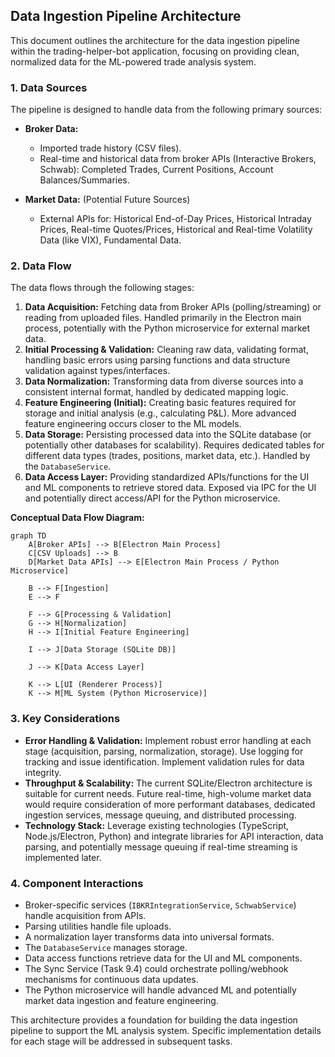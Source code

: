 ## Data Ingestion Pipeline Architecture

This document outlines the architecture for the data ingestion pipeline within the trading-helper-bot application, focusing on providing clean, normalized data for the ML-powered trade analysis system.

### 1. Data Sources

The pipeline is designed to handle data from the following primary sources:

*   **Broker Data:**
    *   Imported trade history (CSV files).
    *   Real-time and historical data from broker APIs (Interactive Brokers, Schwab): Completed Trades, Current Positions, Account Balances/Summaries.

*   **Market Data:** (Potential Future Sources)
    *   External APIs for: Historical End-of-Day Prices, Historical Intraday Prices, Real-time Quotes/Prices, Historical and Real-time Volatility Data (like VIX), Fundamental Data.

### 2. Data Flow

The data flows through the following stages:

1.  **Data Acquisition:** Fetching data from Broker APIs (polling/streaming) or reading from uploaded files. Handled primarily in the Electron main process, potentially with the Python microservice for external market data.
2.  **Initial Processing & Validation:** Cleaning raw data, validating format, handling basic errors using parsing functions and data structure validation against types/interfaces.
3.  **Data Normalization:** Transforming data from diverse sources into a consistent internal format, handled by dedicated mapping logic.
4.  **Feature Engineering (Initial):** Creating basic features required for storage and initial analysis (e.g., calculating P&L). More advanced feature engineering occurs closer to the ML models.
5.  **Data Storage:** Persisting processed data into the SQLite database (or potentially other databases for scalability). Requires dedicated tables for different data types (trades, positions, market data, etc.). Handled by the `DatabaseService`.
6.  **Data Access Layer:** Providing standardized APIs/functions for the UI and ML components to retrieve stored data. Exposed via IPC for the UI and potentially direct access/API for the Python microservice.

**Conceptual Data Flow Diagram:**

```mermaid
graph TD
    A[Broker APIs] --> B[Electron Main Process]
    C[CSV Uploads] --> B
    D[Market Data APIs] --> E[Electron Main Process / Python Microservice]

    B --> F[Ingestion]
    E --> F

    F --> G[Processing & Validation]
    G --> H[Normalization]
    H --> I[Initial Feature Engineering]

    I --> J[Data Storage (SQLite DB)]

    J --> K[Data Access Layer]

    K --> L[UI (Renderer Process)]
    K --> M[ML System (Python Microservice)]
```

### 3. Key Considerations

*   **Error Handling & Validation:** Implement robust error handling at each stage (acquisition, parsing, normalization, storage). Use logging for tracking and issue identification. Implement validation rules for data integrity.
*   **Throughput & Scalability:** The current SQLite/Electron architecture is suitable for current needs. Future real-time, high-volume market data would require consideration of more performant databases, dedicated ingestion services, message queuing, and distributed processing.
*   **Technology Stack:** Leverage existing technologies (TypeScript, Node.js/Electron, Python) and integrate libraries for API interaction, data parsing, and potentially message queuing if real-time streaming is implemented later.

### 4. Component Interactions

*   Broker-specific services (`IBKRIntegrationService`, `SchwabService`) handle acquisition from APIs.
*   Parsing utilities handle file uploads.
*   A normalization layer transforms data into universal formats.
*   The `DatabaseService` manages storage.
*   Data access functions retrieve data for the UI and ML components.
*   The Sync Service (Task 9.4) could orchestrate polling/webhook mechanisms for continuous data updates.
*   The Python microservice will handle advanced ML and potentially market data ingestion and feature engineering.

This architecture provides a foundation for building the data ingestion pipeline to support the ML analysis system. Specific implementation details for each stage will be addressed in subsequent tasks. 
 
 
 
 
 